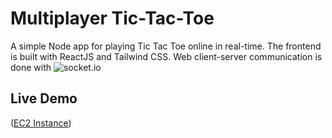 # Multiplayer Tic-Tac-Toe
A simple Node app for playing Tic Tac Toe online in real-time.
The frontend is built with ReactJS and Tailwind CSS. Web client-server communication is done with ![socket.io](https://github.com/socketio)


## Live Demo
([EC2 Instance](http://ec2-3-80-200-71.compute-1.amazonaws.com:8080/))
